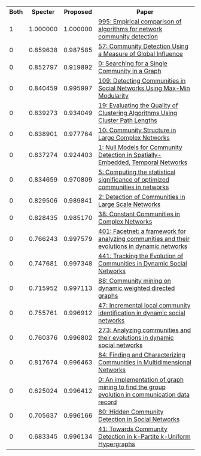 <html><table><tr>
<th>Both</th>
<th>Specter</th>
<th>Proposed</th>
<th>Paper</th>
</tr>
<tr>
<td>1</td>
<td>1.000000</td>
<td>1.000000</td>
<td><a href="https://www.semanticscholar.org/paper/3577c922fa467a3b0528bae0ba59252a3d0e753b">995: Empirical comparison of algorithms for network community detection</a></td>
</tr>
<tr>
<td>0</td>
<td>0.859638</td>
<td>0.987585</td>
<td><a href="https://www.semanticscholar.org/paper/c5d27867376fc74cace08e1600c3147b34d44536">57: Community Detection Using a Measure of Global Influence</a></td>
</tr>
<tr>
<td>0</td>
<td>0.852797</td>
<td>0.919892</td>
<td><a href="https://www.semanticscholar.org/paper/f7f400bc23dd8b5033da63ba94f1e66487aa8cbc">0: Searching for a Single Community in a Graph</a></td>
</tr>
<tr>
<td>0</td>
<td>0.840459</td>
<td>0.995997</td>
<td><a href="https://www.semanticscholar.org/paper/66e7bf21fada27712cf9ca7ffe3591f074e85031">109: Detecting Communities in Social Networks Using Max-Min Modularity</a></td>
</tr>
<tr>
<td>0</td>
<td>0.839273</td>
<td>0.934049</td>
<td><a href="https://www.semanticscholar.org/paper/18729fb181dcf6c48fcfeef0e5de089ede32214d">19: Evaluating the Quality of Clustering Algorithms Using Cluster Path Lengths</a></td>
</tr>
<tr>
<td>0</td>
<td>0.838901</td>
<td>0.977764</td>
<td><a href="https://www.semanticscholar.org/paper/c2ca0be81a504347f34a4cda1d3a27a6b70a1818">10: Community Structure in Large Complex Networks</a></td>
</tr>
<tr>
<td>0</td>
<td>0.837274</td>
<td>0.924403</td>
<td><a href="https://www.semanticscholar.org/paper/0edea81bed62c8bf2c5212ee19c545480c4d10b5">1: Null Models for Community Detection in Spatially-Embedded, Temporal Networks</a></td>
</tr>
<tr>
<td>0</td>
<td>0.834659</td>
<td>0.970809</td>
<td><a href="https://www.semanticscholar.org/paper/67c6c012ac317970306ef28f1f286e42bf8204a9">5: Computing the statistical significance of optimized communities in networks</a></td>
</tr>
<tr>
<td>0</td>
<td>0.829506</td>
<td>0.989841</td>
<td><a href="https://www.semanticscholar.org/paper/3ec576cc10f0fa40c234ba70bf2d28f72ead28e5">2: Detection of Communities in Large Scale Networks</a></td>
</tr>
<tr>
<td>0</td>
<td>0.828435</td>
<td>0.985170</td>
<td><a href="https://www.semanticscholar.org/paper/5d01b3a6853f3776da5e25aca67c9a8157760081">38: Constant Communities in Complex Networks</a></td>
</tr>
<tr>
<td>0</td>
<td>0.766243</td>
<td>0.997579</td>
<td><a href="https://www.semanticscholar.org/paper/9e5fc9fa7244f112c83b9a7f9079ee2a3fceb3db">401: Facetnet: a framework for analyzing communities and their evolutions in dynamic networks</a></td>
</tr>
<tr>
<td>0</td>
<td>0.747681</td>
<td>0.997348</td>
<td><a href="https://www.semanticscholar.org/paper/7341b65cad3300a86068e01a9848555e43ff8f19">441: Tracking the Evolution of Communities in Dynamic Social Networks</a></td>
</tr>
<tr>
<td>0</td>
<td>0.715952</td>
<td>0.997113</td>
<td><a href="https://www.semanticscholar.org/paper/5307a88e6943e79b100b27edaae2bfdd38946d99">88: Community mining on dynamic weighted directed graphs</a></td>
</tr>
<tr>
<td>0</td>
<td>0.755761</td>
<td>0.996912</td>
<td><a href="https://www.semanticscholar.org/paper/15a53fc7fa34c33b88128132777b748bc7de38dc">47: Incremental local community identification in dynamic social networks</a></td>
</tr>
<tr>
<td>0</td>
<td>0.760376</td>
<td>0.996802</td>
<td><a href="https://www.semanticscholar.org/paper/9a3153e4176049d743238a4e0be050043f93bd30">273: Analyzing communities and their evolutions in dynamic social networks</a></td>
</tr>
<tr>
<td>0</td>
<td>0.817674</td>
<td>0.996463</td>
<td><a href="https://www.semanticscholar.org/paper/fb9fec17f5962ecbc18b49f2057cbce0447e117d">84: Finding and Characterizing Communities in Multidimensional Networks</a></td>
</tr>
<tr>
<td>0</td>
<td>0.625024</td>
<td>0.996412</td>
<td><a href="https://www.semanticscholar.org/paper/d92b90579aa7ef6c8f6250ca56fc18c1627c433d">0: An implementation of graph mining to find the group evolution in communication data record</a></td>
</tr>
<tr>
<td>0</td>
<td>0.705637</td>
<td>0.996166</td>
<td><a href="https://www.semanticscholar.org/paper/68e7aa729022014eba6eefcd8f3d6605ab8c43ba">80: Hidden Community Detection in Social Networks</a></td>
</tr>
<tr>
<td>0</td>
<td>0.683345</td>
<td>0.996134</td>
<td><a href="https://www.semanticscholar.org/paper/98f5ce934df612ed41387861dc03bbdd1a238c8e">41: Towards Community Detection in k-Partite k-Uniform Hypergraphs</a></td>
</tr>
</table></html>
